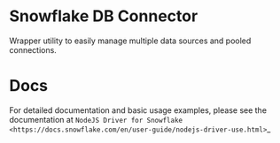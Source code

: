 # Snowflake DB Connector


Wrapper utility to easily manage multiple data sources and pooled connections.

Docs
======================================================================

For detailed documentation and basic usage examples, please see the documentation 
at `NodeJS Driver for Snowflake <https://docs.snowflake.com/en/user-guide/nodejs-driver-use.html>`_
